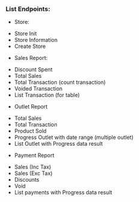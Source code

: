 ### List Endpoints:

* Store:
- Store Init
- Store Information
- Create Store

* Sales Report:
- Discount Spent
- Total Sales
- Total Transaction (count transaction)
- Voided Transaction
- List Transaction (for table)

* Outlet Report
- Total Sales
- Total Transaction
- Product Sold
- Progress Outlet with date range (multiple outlet)
- List Outlet with Progress data result

* Payment Report
- Sales (Inc Tax)
- Sales (Exc Tax)
- Discounts
- Void
- List payments with Progress data result
